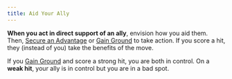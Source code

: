 ```yaml
---
title: Aid Your Ally
---
```


**When you act in direct support of an ally**, envision how you aid them. Then, [Secure an Advantage](/starforged-srd/moves/adventure/secure_an_advantage) or [Gain Ground](/starforged-srd/moves/combat/gain_ground) to take action. If you score a hit, they (instead of you) take the benefits of the move.

If you [Gain Ground](/starforged-srd/moves/combat/gain_ground) and score a strong hit, you are both in control. On a **weak hit**, your ally is in control but you are in a bad spot.
